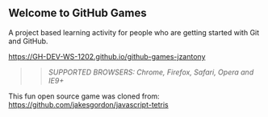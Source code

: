 ## Welcome to GitHub Games

A project based learning activity for people who are getting started with Git and GitHub.

 https://GH-DEV-WS-1202.github.io/github-games-jzantony

>> _*SUPPORTED BROWSERS*: Chrome, Firefox, Safari, Opera and IE9+_

This fun open source game was cloned from: https://github.com/jakesgordon/javascript-tetris
